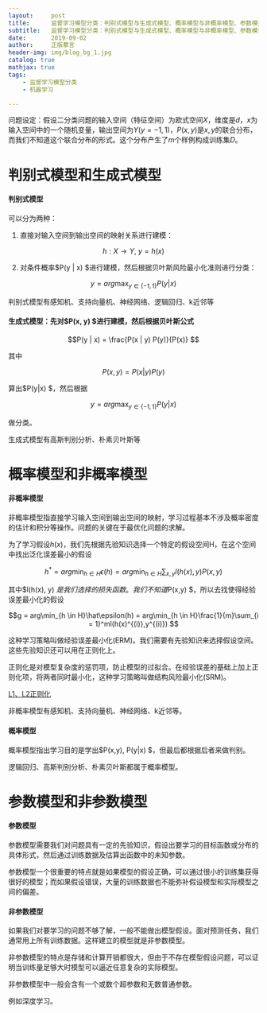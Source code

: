 ```yaml
---
layout:     post
title:      监督学习模型分类：判别式模型与生成式模型、概率模型与非概率模型、参数模型与非参数模型
subtitle:   监督学习模型分类：判别式模型与生成式模型、概率模型与非概率模型、参数模型与非参数模型
date:       2019-09-02
author:     正版慕言
header-img: img/blog_bg_1.jpg
catalog: true
mathjax: true
tags:
    - 监督学习模型分类
    - 机器学习

---
```


问题设定：假设二分类问题的输入空间（特征空间）为欧式空间$X$，维度是$d$，$x$为输入空间中的一个随机变量，输出空间为$Y(y = {-1, 1})$，$P(x,y)$是$x,y$的联合分布，而我们不知道这个联合分布的形式。这个分布产生了$m$个样例构成训练集$D$。

# 判别式模型和生成式模型

#### 判别式模型

可以分为两种：

1. 直接对输入空间到输出空间的映射关系进行建模：

$$h:X \rightarrow Y, \ y = h(x) $$

2. 对条件概率$P(y \| x) $进行建模，然后根据贝叶斯风险最小化准则进行分类：

$$y = arg \max_{y \in \{-1, 1\}} P(y | x) $$

判别式模型有感知机、支持向量机、神经网络、逻辑回归、k近邻等

#### 生成式模型：先对$P(x, y) $进行建模，然后根据贝叶斯公式

$$P(y | x) = \frac{P(x | y) P(y)}{P(x)} $$

其中

$$P(x,y) = P(x | y)P(y) $$

算出$P(y\|x) $，然后根据

$$y = arg \max_{y \in \{-1, 1\}} P(y | x) $$

做分类。

生成式模型有高斯判别分析、朴素贝叶斯等

# 概率模型和非概率模型

#### 非概率模型

非概率模型指直接学习输入空间到输出空间的映射，学习过程基本不涉及概率密度的估计和积分等操作。问题的关键在于最优化问题的求解。

为了学习假设$h(x)$，我们先根据先验知识选择一个特定的假设空间H，在这个空间中找出泛化误差最小的假设

$$h^* = arg\min_{h \in H} \epsilon(h) = arg\min_{h \in H} \sum_{x,y}l(h(x), y)P(x,y) $$

其中$l(h(x), y) $是我们选择的损失函数。我们不知道$P(x,y) $，所以去找使得经验误差最小化的假设

$$g = arg\min_{h \in H}\hat\epsilon(h) = arg\min_{h \in H}\frac{1}{m}\sum_{i = 1}^ml(h(x)^{(i)},y^{(i)}) $$

这种学习策略叫做经验误差最小化(ERM)。我们需要有先验知识来选择假设空间。这些先验知识还可以用在正则化上。

正则化是对模型复杂度的惩罚项，防止模型的过拟合。在经验误差的基础上加上正则化项，将两者同时最小化，这种学习策略叫做结构风险最小化(SRM)。

[L1、L2正则化](https://lsbmzzz.github.io/2019/08/26/L1-L2%E6%AD%A3%E5%88%99%E5%8C%96/)

非概率模型有感知机、支持向量机、神经网络、k近邻等。

#### 概率模型

概率模型指出学习目的是学出$P(x,y), P(y\|x) $，但最后都根据后者来做判别。

逻辑回归、高斯判别分析、朴素贝叶斯都属于概率模型。

# 参数模型和非参数模型

#### 参数模型

参数模型需要我们对问题具有一定的先验知识，假设出要学习的目标函数或分布的具体形式，然后通过训练数据及估算出函数中的未知参数。

参数模型一个很重要的特点就是如果模型的假设正确，可以通过很小的训练集获得很好的模型；而如果假设错误，大量的训练数据也不能弥补假设模型和实际模型之间的偏差。

#### 非参数模型

如果我们对要学习的问题不够了解，一般不能做出模型假设。面对预测任务，我们通常用上所有训练数据。这样建立的模型就是非参数模型。

非参数模型的特点是存储和计算开销都很大，但由于不存在模型假设问题，可以证明当训练量足够大时模型可以逼近任意复杂的实际模型。

非参数模型中一般会含有一个或数个超参数和无数普通参数。

例如深度学习。